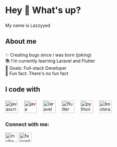 <h1 align="left">Hey 👋 What's up?</h1>

###

<p align="left">My name is Lazzyyed</p>

###

<h2 align="left">About me</h2>

###

<p align="left">✨ Creating bugs since i was born (joking)<br>📚 I'm currently learning Laravel and Flutter<br>🎯 Goals: Full-stack Developer<br>🎲 Fun fact: There's no fun fact</p>

###

<h2 align="left">I code with</h2>

###

<div align="left">
  <img src="https://cdn.jsdelivr.net/gh/devicons/devicon/icons/javascript/javascript-original.svg" height="40" alt="javascript logo"  />
  <img width="12" />
  <img src="https://cdn.jsdelivr.net/gh/devicons/devicon/icons/java/java-original.svg" height="40" alt="java logo"  />
  <img width="12" />
  <img src="https://cdn.jsdelivr.net/gh/devicons/devicon/icons/laravel/laravel-original.svg" height="40" alt="laravel logo"  />
  <img width="12" />
  <img src="https://cdn.jsdelivr.net/gh/devicons/devicon/icons/flutter/flutter-original.svg" height="40" alt="flutter logo"  />
  <img width="12" />
  <img src="https://cdn.jsdelivr.net/gh/devicons/devicon/icons/python/python-original.svg" height="40" alt="python logo"  />
  <img width="12" />
  <img src="https://cdn.jsdelivr.net/gh/devicons/devicon/icons/bootsrap/bootsrap-original.svg" height="40" alt="bootsrap logo"  />
  <img width="12" />
</div>

###

<h3 align="left">Connect with me:</h3>
<p align="left">
<a href="https://www.linkedin.com/in/muhammad-rifqi-fayyadh-4909242ab/" target="blank"><img align="center" src="https://raw.githubusercontent.com/rahuldkjain/github-profile-readme-generator/master/src/images/icons/Social/linked-in-alt.svg" alt="muhammad rifqi fayyadh" height="30" width="40" /></a>
<a href="https://instagram.com/fayyadhrifqii" target="blank"><img align="center" src="https://raw.githubusercontent.com/rahuldkjain/github-profile-readme-generator/master/src/images/icons/Social/instagram.svg" alt="fayyadhrifqii" height="30" width="40" /></a>
</p>


